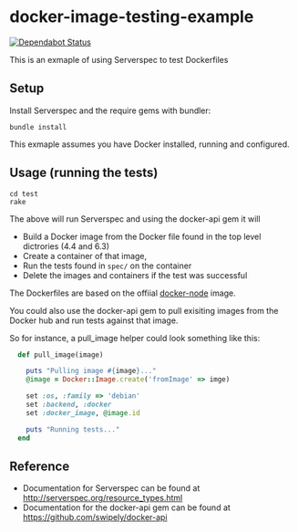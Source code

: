 # docker-image-testing-example

[![Dependabot Status](https://api.dependabot.com/badges/status?host=github&repo=chorrell/docker-image-testing-example)](https://dependabot.com)

This is an exmaple of using Serverspec to test Dockerfiles

## Setup

Install Serverspec and the require gems with bundler:

```shell
bundle install
```

This exmaple assumes you have Docker installed, running and configured.

## Usage (running the tests)

```shell
cd test
rake
```

The above will run Serverspec and using the docker-api gem it will

- Build a Docker image from the Docker file found in the top level dictrories (4.4 and 6.3)
- Create a container of that image,
- Run the tests found in `spec/` on the container
- Delete the images and containers if the test was successful

The Dockerfiles are based on the offiial [docker-node](https://github.com/nodejs/docker-node) image.

You could also use the docker-api gem to pull exisiting images from the Docker hub and run tests against that image.

So for instance, a pull_image helper could look something like this:

```ruby
  def pull_image(image)

    puts "Pulling image #{image}..."
    @image = Docker::Image.create('fromImage' => imge)

    set :os, :family => 'debian'
    set :backend, :docker
    set :docker_image, @image.id

    puts "Running tests..."
  end
```

## Reference

- Documentation for Serverspec can be found at http://serverspec.org/resource_types.html
- Documentation for the docker-api gem can be found at https://github.com/swipely/docker-api
